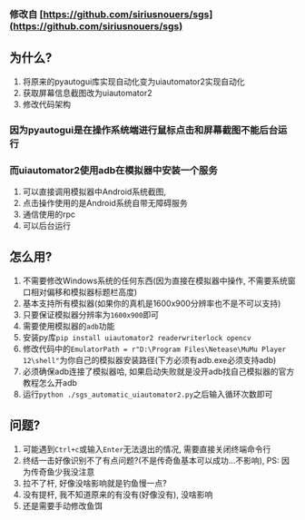### 修改自 [https://github.com/siriusnouers/sgs](https://github.com/siriusnouers/sgs)

## 为什么?
1. 将原来的pyautogui库实现自动化变为uiautomator2实现自动化
2. 获取屏幕信息截图改为uiautomator2
3. 修改代码架构

### 因为pyautogui是在操作系统端进行鼠标点击和屏幕截图不能后台运行

### 而uiautomator2使用adb在模拟器中安装一个服务
1. 可以直接调用模拟器中Android系统截图, 
2. 点击操作使用的是Android系统自带无障碍服务
3. 通信使用的rpc
4. 可以后台运行

## 怎么用?
1. 不需要修改Windows系统的任何东西(因为直接在模拟器中操作, 不需要系统窗口相对偏移和模拟器标题栏高度)
2. 基本支持所有模拟器(如果你的真机是1600x900分辨率也不是不可以支持)
3. 只要保证模拟器分辨率为`1600x900`即可
4. 需要使用模拟器的`adb`功能
5. 安装py库`pip install uiautomator2 readerwriterlock opencv`
6. 修改代码中的`EmulatorPath = r"D:\Program Files\Netease\MuMu Player 12\shell"`为你自己的模拟器安装路径(下方必须有adb.exe必须支持adb)
7. 必须确保adb连接了模拟器哈, 如果启动失败就是没开adb找自己模拟器的官方教程怎么开adb
8. 运行`python ./sgs_automatic_uiautomator2.py`之后输入循环次数即可

 ## 问题?
 1. 可能遇到`Ctrl+c`或输入`Enter`无法退出的情况, 需要直接关闭终端命令行
 2. 终结一击好像识别不了有点问题?(不是传奇鱼基本可以成功...不影响), PS: 因为传奇鱼少我没注意
 3. 拉不了杆, 好像没啥影响就是钓鱼慢一点?
 4. 没有提杆, 我不知道原来的有没有(好像没有), 没啥影响
 5. 还是需要手动修改鱼饵
